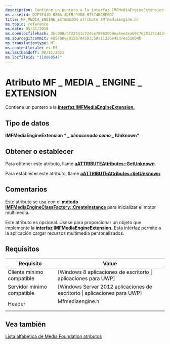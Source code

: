```yaml
---
description: Contiene un puntero a la interfaz IMFMediaEngineExtension.
ms.assetid: D2F3F41D-086A-4DEB-99D0-07574BC8F0D7
title: MF_MEDIA_ENGINE_EXTENSION atributo (Mfmediaengine.h)
ms.topic: reference
ms.date: 05/31/2018
ms.openlocfilehash: 3bc008abf22541c724ae788620b9ea6ee3ea69c7620123c4234139b981951a06
ms.sourcegitcommit: e858bbe701567d4583c50a11326e42d7ea51804b
ms.translationtype: MT
ms.contentlocale: es-ES
ms.lasthandoff: 08/11/2021
ms.locfileid: "118060547"
---
```

# <a name="mf_media_engine_extension-attribute"></a>Atributo MF \_ MEDIA \_ ENGINE \_ EXTENSION

Contiene un puntero a la [**interfaz IMFMediaEngineExtension.**](/windows/desktop/api/mfmediaengine/nn-mfmediaengine-imfmediaengineextension)

## <a name="data-type"></a>Tipo de datos

**IMFMediaEngineExtension \* *_ almacenado como _* IUnknown\***

## <a name="getset"></a>Obtener o establecer

Para obtener este atributo, llame [**aATTRIBUTEAttributes::GetUnknown**](/windows/desktop/api/mfobjects/nf-mfobjects-imfattributes-getunknown).

Para establecer este atributo, llame [**aATTRIBUTEAttributes::SetUnknown**](/windows/desktop/api/mfobjects/nf-mfobjects-imfattributes-setunknown).

## <a name="remarks"></a>Comentarios

Este atributo se usa con el [**método IMFMediaEngineClassFactory::CreateInstance**](/windows/desktop/api/mfmediaengine/nf-mfmediaengine-imfmediaengineclassfactory-createinstance) para inicializar el motor multimedia.

Este atributo es opcional. Úsese para proporcionar un objeto que implemente la [**interfaz IMFMediaEngineExtension.**](/windows/desktop/api/mfmediaengine/nn-mfmediaengine-imfmediaengineextension) Esta interfaz permite a la aplicación cargar recursos multimedia personalizados.

## <a name="requirements"></a>Requisitos



| Requisito | Value |
|-------------------------------------|--------------------------------------------------------------------------------------------|
| Cliente mínimo compatible<br/> | \[Windows 8 aplicaciones de escritorio \| aplicaciones para UWP\]<br/>                                          |
| Servidor mínimo compatible<br/> | \[Windows Server 2012 aplicaciones de escritorio \| aplicaciones para UWP\]<br/>                                |
| Header<br/>                   | <dl> <dt>Mfmediaengine.h</dt> </dl> |



## <a name="see-also"></a>Vea también

<dl> <dt>

[Lista alfabética de Media Foundation atributos](alphabetical-list-of-media-foundation-attributes.md)
</dt> </dl>

 

 




